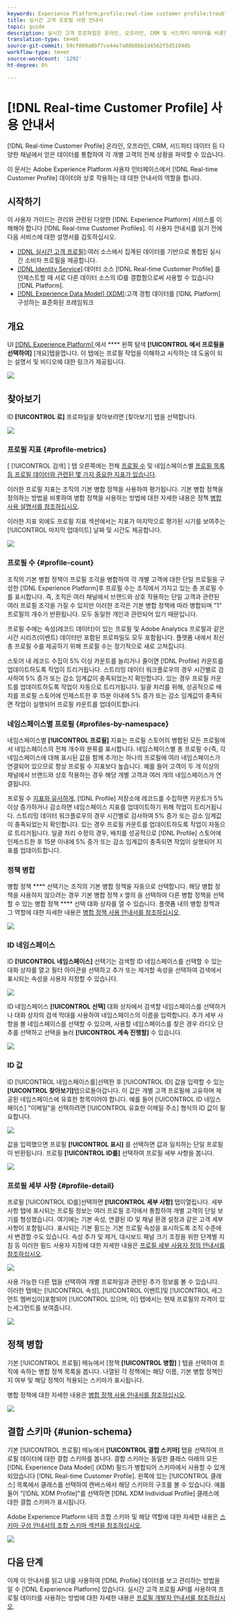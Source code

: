 ```yaml
---
keywords: Experience Platform;profile;real-time customer profile;troubleshooting;API;unified profile;Unified Profile;unified;Profile;rtcp;enable profile;Enable profile;Union schema;UNION PROFILE;union profile
title: 실시간 고객 프로필 사용 안내서
topic: guide
description: 실시간 고객 프로파일은 온라인, 오프라인, CRM 및 서드파티 데이터를 비롯한 다양한 채널의 데이터를 취합하여 각 개별 고객에 대한 전체적인 관점을 생성합니다. 이 문서는 Adobe Experience Platform 사용자 인터페이스에서 실시간 고객 프로필과 상호 작용하기 위한 가이드 역할을 합니다.
translation-type: tm+mt
source-git-commit: 59cf089a8bf7ce44e7a08b0bb1d4562f5d5104db
workflow-type: tm+mt
source-wordcount: '1292'
ht-degree: 0%

---
```



# [!DNL Real-time Customer Profile] 사용 안내서

[!DNL Real-time Customer Profile] 온라인, 오프라인, CRM, 서드파티 데이터 등 다양한 채널에서 얻은 데이터를 통합하여 각 개별 고객의 전체 상황을 파악할 수 있습니다.

이 문서는 Adobe Experience Platform 사용자 인터페이스에서 [!DNL Real-time Customer Profile] 데이터와 상호 작용하는 데 대한 안내서의 역할을 합니다.

## 시작하기

이 사용자 가이드는 관리와 관련된 다양한 [!DNL Experience Platform] 서비스를 이해해야 합니다 [!DNL Real-time Customer Profiles]. 이 사용자 안내서를 읽기 전에 다음 서비스에 대한 설명서를 검토하십시오.

* [[!DNL 실시간 고객 프로필]](../home.md):여러 소스에서 집계된 데이터를 기반으로 통합된 실시간 소비자 프로필을 제공합니다.
* [[!DNL Identity Service]](../../identity-service/home.md):데이터 소스 [!DNL Real-time Customer Profile] 를 인제스트할 때 서로 다른 데이터 소스의 ID를 결합함으로써 사용할 수 있습니다 [!DNL Platform].
* [[!DNL Experience Data Model] (XDM)](../../xdm/home.md):고객 경험 데이터를 [!DNL Platform] 구성하는 표준화된 프레임워크

## 개요

UI [[!DNL Experience Platform] ](http://platform.adobe.com)에서 **** 왼쪽 탐색 **[!UICONTROL 에서 프로필을 선택하여]** [개요]탭을엽니다. 이 탭에는 프로필 작업을 이해하고 시작하는 데 도움이 되는 설명서 및 비디오에 대한 링크가 제공됩니다.

![](../images/user-guide/profiles-overview.png)

## 찾아보기

ID **[!UICONTROL 로]** 프로파일을 찾아보려면 [찾아보기] 탭을 선택합니다.

![](../images/user-guide/profiles-browse.png)

### 프로필 지표 {#profile-metrics}

[ [!UICONTROL 검색] ] 탭 오른쪽에는 전체 [프로필 수](#profile-count) 및 네임스페이스별 [프로필 목록 등 프로필 데이터와 관련된 몇 가지 중요한 지표가 있습니다](#profiles-by-namespace).

이러한 프로필 지표는 조직의 기본 병합 정책을 사용하여 평가됩니다. 기본 병합 정책을 정의하는 방법을 비롯하여 병합 정책을 사용하는 방법에 대한 자세한 내용은 정책 [병합 사용 설명서를 참조하십시오](merge-policies.md).

이러한 지표 외에도 프로필 지표 섹션에서는 지표가 마지막으로 평가된 시기를 보여주는 [!UICONTROL 마지막 업데이트] 날짜 및 시간도 제공합니다.

![](../images/user-guide/profiles-profile-metrics.png)

### 프로필 수 {#profile-count}

조직의 기본 병합 정책이 프로필 조각을 병합하여 각 개별 고객에 대한 단일 프로필을 구성한 [!DNL Experience Platform]후 프로필 수는 조직에서 가지고 있는 총 프로필 수를 표시합니다. 즉, 조직은 여러 채널에서 브랜드와 상호 작용하는 단일 고객과 관련된 여러 프로필 조각을 가질 수 있지만 이러한 조각은 기본 병합 정책에 따라 병합되며 &quot;1&quot; 프로필의 개수가 반환됩니다. 모두 동일한 개인과 관련되어 있기 때문입니다.

프로필 수에는 속성(레코드 데이터)이 있는 프로필 및 Adobe Analytics 프로필과 같은 시간 시리즈(이벤트) 데이터만 포함된 프로파일도 모두 포함됩니다. 플랫폼 내에서 최신 총 프로필 수를 제공하기 위해 프로필 수는 정기적으로 새로 고쳐집니다.

스토어 내 레코드 수집이 5% 이상 카운트를 늘리거나 줄이면 [!DNL Profile] 카운트를 업데이트하도록 작업이 트리거됩니다. 스트리밍 데이터 워크플로우의 경우 시간별로 검사하여 5% 증가 또는 감소 임계값이 충족되었는지 확인합니다. 있는 경우 프로필 카운트를 업데이트하도록 작업이 자동으로 트리거됩니다. 일괄 처리를 위해, 성공적으로 배치를 프로필 스토어에 인제스트한 후 15분 이내에 5% 증가 또는 감소 임계값이 충족되면 작업이 실행되어 프로필 카운트를 업데이트합니다.

### 네임스페이스별 프로필 {#profiles-by-namespace}

네임스페이스별 **[!UICONTROL 프로필]** 지표는 프로필 스토어의 병합된 모든 프로필에서 네임스페이스의 전체 개수와 분류를 표시합니다. 네임스페이스별 총 프로필 수(즉, 각 네임스페이스에 대해 표시된 값을 함께 추가)는 하나의 프로필에 여러 네임스페이스가 연결되어 있으므로 항상 프로필 수 지표보다 높습니다. 예를 들어 고객이 두 개 이상의 채널에서 브랜드와 상호 작용하는 경우 해당 개별 고객과 여러 개의 네임스페이스가 연결됩니다.

프로필 수 [지표와 유사하게,](#profile-count) [!DNL Profile] 저장소에 레코드를 수집하면 카운트가 5% 이상 증가하거나 감소하면 네임스페이스 지표를 업데이트하기 위해 작업이 트리거됩니다. 스트리밍 데이터 워크플로우의 경우 시간별로 검사하여 5% 증가 또는 감소 임계값이 충족되었는지 확인합니다. 있는 경우 프로필 카운트를 업데이트하도록 작업이 자동으로 트리거됩니다. 일괄 처리 수정의 경우, 배치를 성공적으로 [!DNL Profile] 스토어에 인제스트한 후 15분 이내에 5% 증가 또는 감소 임계값이 충족되면 작업이 실행되어 지표를 업데이트합니다.

### 정책 병합

병합 정책 **** 선택기는 조직의 기본 병합 정책을 자동으로 선택합니다. 해당 병합 정책을 사용하지 않으려는 경우 기본 병합 정책 `X` 옆의 을 선택하여 다른 병합 정책을 선택할 수 있는 병합 정책 **** 선택 대화 상자를 열 수 있습니다. 플랫폼 내의 병합 정책과 그 역할에 대한 자세한 내용은 [병합 정책 사용 안내서를 참조하십시오](merge-policies.md).

![](../images/user-guide/profiles-search-merge-policy.png)

### ID 네임스페이스

ID **[!UICONTROL 네임스페이스]** 선택기는 검색할 ID 네임스페이스를 선택할 수 있는 대화 상자를 열고 필터 아이콘을 선택하고 추가 또는 제거할 속성을 선택하여 검색에서 표시되는 속성을 사용자 지정할 수 있습니다.

![](../images/user-guide/profiles-search-filter.png)

ID 네임스페이스 **[!UICONTROL 선택]** 대화 상자에서 검색할 네임스페이스를 선택하거나 대화 상자의 검색 막대를 사용하여 네임스페이스의 이름을 입력합니다. 추가 세부 사항을 볼 네임스페이스를 선택할 수 있으며, 사용할 네임스페이스를 찾은 경우 라디오 단추를 선택하고 선택을 눌러 **[!UICONTROL 계속 진행할]** 수 있습니다.

![](../images/user-guide/profiles-select-identity-namespace.png)

### ID 값

ID [!UICONTROL 네임스페이스를]선택한 후 [!UICONTROL ID] 값을 입력할 수 있는 **[!UICONTROL 찾아보기]**&#x200B;탭으로돌아갑니다. 이 값은 개별 고객 프로필에 고유하며 제공된 네임스페이스에 유효한 항목이어야 합니다. 예를 들어 [!UICONTROL ID 네임스페이스] &quot;이메일&quot;을 선택하려면 [!UICONTROL 유효한 이메일 주소] 형식의 ID 값이 필요합니다.

![](../images/user-guide/profiles-show-profile.png)

값을 입력했으면 프로필 **[!UICONTROL 표시]** 를 선택하면 값과 일치하는 단일 프로필이 반환됩니다. 프로필 **[!UICONTROL ID를]** 선택하여 프로필 세부 사항을 봅니다.

![](../images/user-guide/profiles-display-profile.png)

### 프로필 세부 사항 {#profile-detail}

프로필 [!UICONTROL ID를]선택하면 **[!UICONTROL 세부 사항]** 탭이열립니다. 세부 사항  탭에 표시되는 프로필 정보는 여러 프로필 조각에서 통합하여 개별 고객의 단일 보기를 형성했습니다. 여기에는 기본 속성, 연결된 ID 및 채널 환경 설정과 같은 고객 세부 사항이 포함됩니다. 표시되는 기본 필드는 기본 프로필 속성을 표시하도록 조직 수준에서 변경할 수도 있습니다. 속성 추가 및 제거, 대시보드 패널 크기 조정을 위한 단계별 지침 등 이러한 필드 사용자 지정에 대한 자세한 내용은 [프로필 세부 사용자 정의 안내서를 참조하십시오](profile-customization.md).

![](../images/user-guide/profiles-profile-detail.png)

사용 가능한 다른 탭을 선택하여 개별 프로파일과 관련된 추가 정보를 볼 수 있습니다. 이러한 탭에는 [!UICONTROL 속성], [!UICONTROL 이벤트]및 [!UICONTROL 세그먼트 멤버십이]포함되어 [!UICONTROL 있으며, 이] 탭에서는 현재 프로필의 자격이 있는세그먼트를 보여줍니다.

![](../images/user-guide/profiles-attributes-events-segments.png)

## 정책 병합

기본 [!UICONTROL 프로필] 메뉴에서 [정책 **[!UICONTROL 병합]** ] 탭을 선택하여 조직에 속하는 병합 정책 목록을 봅니다. 나열된 각 정책에는 해당 이름, 기본 병합 정책인지 여부 및 해당 정책이 적용되는 스키마가 표시됩니다.

병합 정책에 대한 자세한 내용은 [병합 정책 사용 안내서를 참조하십시오](merge-policies.md).

![](../images/user-guide/profiles-merge-policies.png)

## 결합 스키마 {#union-schema}

기본 [!UICONTROL 프로필] 메뉴에서 **[!UICONTROL 결합 스키마]** 탭을 선택하여 프로필 데이터에 대한 결합 스키마를 봅니다. 결합 스키마는 동일한 클래스 아래의 모든 [!DNL Experience Data Model] (XDM) 필드가 병합되어 스키마에서 사용할 수 있게 되었습니다 [!DNL Real-time Customer Profile]. 왼쪽에 있는 [!UICONTROL 클래스] 목록에서 클래스를 선택하여 캔버스에서 해당 스키마의 구조를 볼 수 있습니다. 예를 들어 &quot;[!DNL XDM Profile]&quot;를 선택하면 [!DNL XDM Individual Profile] 클래스에 대한 결합 스키마가 표시됩니다.

Adobe Experience Platform 내의 조합 스키마 및 해당 역할에 대한 자세한 내용은 [스키마 구성 안내서의 조합 스키마 섹션을 참조하십시오](../../xdm/schema/composition.md).

![](../images/user-guide/profiles-union-schema.png)

## 다음 단계

이제 이 안내서를 읽고 UI를 사용하여 [!DNL Profile] 데이터를 보고 관리하는 방법을 알 수 [!DNL Experience Platform] 있습니다. 실시간 고객 프로필 API를 사용하여 프로필 데이터를 사용하는 방법에 대한 자세한 내용은 [프로필 개발자 안내서를 참조하십시오](../api/overview.md).